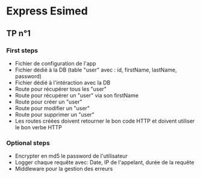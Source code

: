 # Express Esimed

## TP n°1

### First steps

- Fichier de configuration de l'app
- Fichier dédié à la DB (table "user" avec : id, firstName, lastName, password)
- Fichier dédié à l'intéraction avec la DB
- Route pour récupérer tous les "user"
- Route pour récupérer un "user" via son firstName
- Route pour créer un "user"
- Route pour modifier un "user"
- Route pour supprimer un "user"
- Les routes créées doivent retourner le bon code HTTP et doivent utiliser le bon verbe HTTP

### Optional steps

- Encrypter en md5 le password de l'utilisateur
- Logger chaque requête avec: Date, IP de l'appelant, durée de la requête
- Middleware pour la gestion des erreurs